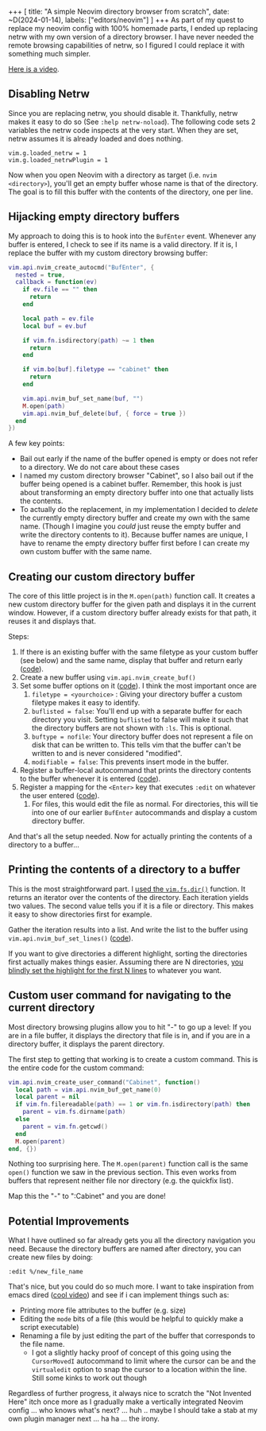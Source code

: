 +++
[
    title: "A simple Neovim directory browser from scratch",
    date: ~D(2024-01-14),
    labels: ["editors/neovim"]
]
+++
As part of my quest to replace my neovim config with 100% homemade parts, I ended up replacing netrw with my own version of a directory browser. I have never needed the remote browsing capabilities of netrw, so I figured I could replace it with something much simpler.


[Here is a video](https://gitlab.com/wake-sleeper/plugin-free-neovim/-/blob/db089219675cccb2a9016daa195368d2fbc80830/assets/file-navigation.mp4).


## Disabling Netrw

Since you are replacing netrw, you should disable it. Thankfully, netrw makes it easy to do so (See `:help netrw-noload`). The following code sets 2 variables the netrw code inspects at the very start. When they are set, netrw assumes it is already loaded and does nothing.

```
vim.g.loaded_netrw = 1
vim.g.loaded_netrwPlugin = 1
```

Now when you open Neovim with a directory as target (i.e. `nvim <directory>`), you'll get an empty buffer whose name is that of the directory. The goal is to fill this buffer with the contents of the directory, one per line.

## Hijacking empty directory buffers

My approach to doing this is to hook into the `BufEnter` event. Whenever any buffer is entered, I check to see if its name is a valid directory. If it is, I replace the buffer with my custom directory browsing buffer:

```lua
vim.api.nvim_create_autocmd("BufEnter", {
  nested = true,
  callback = function(ev)
    if ev.file == "" then
      return
    end

    local path = ev.file
    local buf = ev.buf

    if vim.fn.isdirectory(path) ~= 1 then
      return
    end

    if vim.bo[buf].filetype == "cabinet" then
      return
    end

    vim.api.nvim_buf_set_name(buf, "")
    M.open(path)
    vim.api.nvim_buf_delete(buf, { force = true })
  end
})
```

A few key points:
- Bail out early if the name of the buffer opened is empty or does not refer to a directory. We do not care about these cases
- I named my custom directory browser "Cabinet", so I also bail out if the buffer being opened is a cabinet buffer. Remember, this hook is just about transforming an empty directory buffer into one that actually lists the contents.
- To actually do the replacement, in my implementation I decided to _delete_ the currently empty directory buffer and create my own with the same name. (Though I imagine you _could_  just reuse the empty buffer and write the directory contents to it). Because buffer names are unique, I have to rename the empty directory buffer first before I can create my own custom buffer with the same name.


## Creating our custom directory buffer

The core of this little project is in the `M.open(path)` function call. It creates a new custom directory buffer for the given path and displays it in the current window. However, if a custom directory buffer already exists for that path, it reuses it and displays that.

Steps:
1. If there is an existing buffer with the same filetype as your custom buffer (see below) and the same name, display that buffer and return early ([code](https://gitlab.com/wake-sleeper/plugin-free-neovim/-/blob/db089219675cccb2a9016daa195368d2fbc80830/lua/cabinet.lua#L73)).
1. Create a new buffer using `vim.api.nvim_create_buf()`
1. Set some buffer options on it ([code](https://gitlab.com/wake-sleeper/plugin-free-neovim/-/blob/db089219675cccb2a9016daa195368d2fbc80830/lua/cabinet.lua#L85)). I think the most important once are
   1. `filetype = <yourchoice>` : Giving your directory buffer a custom filetype makes it easy to identify.
   1. `buflisted = false`: You'll end up with a separate buffer for each directory you visit. Setting `buflisted` to false will make it such that the directory buffers are not shown with `:ls`. This is optional. 
   1. `buftype = nofile`: Your directory buffer does not represent a file on disk that can be written to. This tells vim that the buffer can't be written to and is never considered "modified".
   1. `modifiable = false`: This prevents insert mode in the buffer.
1. Register a buffer-local autocommand that prints the directory contents to the buffer whenever it is entered ([code](https://gitlab.com/wake-sleeper/plugin-free-neovim/-/blob/db089219675cccb2a9016daa195368d2fbc80830/lua/cabinet.lua#L99)).
1. Register a mapping for the `<Enter>` key that executes `:edit` on whatever the user entered ([code](https://gitlab.com/wake-sleeper/plugin-free-neovim/-/blob/db089219675cccb2a9016daa195368d2fbc80830/lua/cabinet.lua#L109)).
   1. For files, this would edit the file as normal. For directories, this will tie into one of our earlier `BufEnter` autocommands and display a custom directory buffer.

And that's all the setup needed. Now for actually printing the contents of a directory to a buffer...

## Printing the contents of a directory to a buffer

This is the most straightforward part. I [used the `vim.fs.dir()`](https://gitlab.com/wake-sleeper/plugin-free-neovim/-/blob/db089219675cccb2a9016daa195368d2fbc80830/lua/cabinet.lua#L14) function. It returns an iterator over the contents of the directory. Each iteration yields two values. The second value tells you if it is a file or directory. This makes it easy to show directories first for example.

Gather the iteration results into a list. And write the list to  the buffer using `vim.api.nvim_buf_set_lines()` ([code](https://gitlab.com/wake-sleeper/plugin-free-neovim/-/blob/db089219675cccb2a9016daa195368d2fbc80830/lua/cabinet.lua#L44)).

If you want to give directories a different highlight, sorting the directories first actually makes things easier. Assuming there are N directories, [you blindly set the highlight for the first N lines](https://gitlab.com/wake-sleeper/plugin-free-neovim/-/blob/db089219675cccb2a9016daa195368d2fbc80830/lua/cabinet.lua#L59) to whatever you want.

## Custom user command for navigating to the current directory

Most directory browsing plugins allow you to hit "-" to go up a level: If you are in a file buffer, it displays the directory that file is in, and if you are in a directory buffer, it displays the parent directory.

The first step to getting that working is to create a custom command. This is the entire code for the custom command:

```lua
vim.api.nvim_create_user_command("Cabinet", function()
  local path = vim.api.nvim_buf_get_name(0)
  local parent = nil
  if vim.fn.filereadable(path) == 1 or vim.fn.isdirectory(path) then
    parent = vim.fs.dirname(path)
  else
    parent = vim.fn.getcwd()
  end
  M.open(parent)
end, {})
```

Nothing too surprising here. The `M.open(parent)` function call is the same `open()` function we saw in the previous section. This even works from buffers that represent neither file nor directory (e.g. the quickfix list).

Map this the "-" to ":Cabinet<CR>" and you are done!

## Potential Improvements

What I have outlined so far already gets you all the directory navigation you need. Because the directory buffers are named after directory, you can create new files by doing:

```
:edit %/new_file_name
```

That's nice, but you could do so much more. I want to take inspiration from emacs dired ([cool video](https://www.youtube.com/watch?v=8l4YVttibiI)) and see if i can implement things such as:
- Printing more file attributes to the buffer (e.g. size) 
- Editing the `mode` bits of a file (this would be helpful to quickly make a script executable)
- Renaming a file by just editing the part of the buffer that corresponds to the file name.
  - I got a slightly hacky proof of concept of this going using the `CursorMovedI` autocommand to limit where the cursor can be and the `virtualedit` option to snap the cursor to a location within the line. Still some kinks to work out though

Regardless of further progress, it always nice to scratch the "Not Invented Here" itch once more as I gradually make a vertically integrated Neovim config ... who knows what's next? ... huh .. maybe I should take a stab at my own plugin manager next ... ha ha ... the irony.
